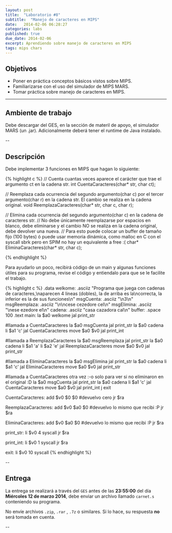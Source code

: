 ```yaml
---
layout: post
title:  "Laboratorio #8"
subtitle:  "Manejo de caracteres en MIPS"
date:   2014-02-06 06:28:27
categories: labs
published: true
due_date: 2014-02-06
excerpt: Aprendiendo sobre manejo de caracteres en MIPS
tags: mips chars
---
```


## Objetivos

- Poner en práctica conceptos básicos vistos sobre MIPS.
- Familiarizarse con el uso del simulador de MIPS MARS.
- Tomar práctica sobre manejo de caracteres en MIPS.

---

## Ambiente de trabajo

Debe descargar del GES, en la sección de materil de apoyo, el simulador MARS (un .jar). Adicionalmente deberá tener
el runtime de Java instalado.

--

## Descripción

Debe implementar 3 funciones en MIPS que hagan lo siguiente:

{% highlight c %}
// Cuenta cuantas veces aparece el carácter que trae el argumento ct en la cadena str.
int CuentaCaracteres(char* str, char ct);

// Reemplaza cada ocurrencia del segundo argumento(char c) por el tercer argumento(char r) en la cadena str. El cambio se realiza en la cadena original.
void ReemplazaCaracteres(char* str, char c, char r);

// Elimina cada ocurrencia del segundo argumento(char c) en la cadena de caracteres str. 
// No debe únicamente reemplazarse por espacios en blanco, debe eliminarse y el cambio NO se realiza en la cadena original, debe devolver una nueva. 
// Para esto puede colocar un buffer de tamaño fijo (100 bytes) ó puede usar memoria dinámica, como malloc en C con el syscall sbrk pero en SPIM no hay un equivalente a free :(
char* EliminaCaracteres(char* str, char c);

{% endhighlight %}

Para ayudarlo un poco, recibirá código de un main y algunas funciones útiles para su programa, revise el código y entiendalo para que se le facilite el trabajo.

{% highlight c %}
.data
      welkome:        .asciiz "Programa que juega con cadenas de caracteres,\naparecen 4 lineas (dobles), la de arriba es la\ncorrecta, la inferior es la de sus funciones\n"
      msgCuenta:      .asciiz "\n3\n"
      msgReemplaza:   .asciiz "\n\ncese cezedore cel\n"
      msgElimina:     .asciiz "\nese ezedore el\n"
      cadena: .asciiz "casa cazadora cal\n"
      buffer:         .space  100
.text
main:
        la $a0 welkome
        jal print_str

#llamada a CuentaCaracteres
        la $a0 msgCuenta
        jal print_str
        la $a0 cadena
        li $a1 'c'
        jal CuentaCaracteres
        move $a0 $v0
        jal print_int

#llamada a ReemplazaCaracteres
        la $a0 msgReemplaza
        jal print_str
        la $a0 cadena
        li $a1 'a'
        li $a2 'e'
        jal ReemplazaCaracteres
        move $a0 $v0
        jal print_str

#llamada a EliminaCaracteres
        la $a0 msgElimina
        jal print_str
        la $a0 cadena
        li $a1 'c'
        jal EliminaCaracteres
        move $a0 $v0
        jal print_str

#llamada a CuentaCaracteres otra vez :-o solo para ver si no eliminaron en el original :D
        la $a0 msgCuenta
        jal print_str
        la $a0 cadena
        li $a1 'c'
        jal CuentaCaracteres
        move $a0 $v0
        jal print_int
        j exit

CuentaCaracteres:
        add $v0 $0 $0   #devuelvo cero
        jr $ra

ReemplazaCaracteres:
        add $v0 $a0 $0  #devuelvo lo mismo que recibi :P
        jr $ra

EliminaCaracteres:
        add $v0 $a0 $0  #devuelvo lo mismo que recibi :P
        jr $ra

print_str:
        li $v0 4
        syscall
        jr $ra

print_int:
        li $v0 1
        syscall
        jr $ra

exit:
      li $v0 10
        syscall
{% endhighlight %}

--
## Entrega

La entrega se realizará a través del `GES` antes de las **23:55:00** del día **Miércoles 12 de marzo 2014**, debe enviar un archivo llamado `carnet.s` conteniendo su programa.  
  
No envíe archivos `.zip`, `.rar` , `.7z` o similares. Si lo hace, su respuesta **no** será tomada en cuenta.

-- 
